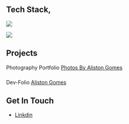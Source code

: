 ## Tech Stack,
<p align="start">
  <a href="https://skillicons.dev">
    <img src="https://skillicons.dev/icons?i=html,css" />
  </a>
</p>
  <p align="start">    
  <a href="https://skillicons.dev">
    <img src="https://skillicons.dev/icons?i=js,py,cpp" />
  </a>
  </p>
  
## Projects
Photography Portfolio
[Photos By Aliston Gomes](https://photos-by-aliston-gomes.vercel.app)
###
Dev-Folio
[Aliston Gomes](https://aliston-gomes-dev.vercel.app)
###
## Get In Touch
- [Linkdin](https://www.linkedin.com/in/aliston-inas-gomes-637787230utm_source=share&utm_campaign=share_via&utm_content=profile&utm_medium=ios_app)

